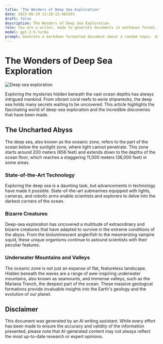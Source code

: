 ```yaml
---
title: 'The Wonders of Deep Sea Exploration'
date: 2023-06-29 13:28:13.403103
draft: false
description: The Wonders of Deep Sea Exploration
role: You are a writer, made to generate documents in markdown format. It is very important that all of the documents you generate are in valid markdown format.
model: gpt-3.5-turbo
prompt: Generate a markdown formatted document about a random topic. At the bottom, include a disclaimer explaining that the document was generated by you. The first line of the document should be the title. Make sure that the entire document is in proper markdown format, using a mix of various tags to make the document visually appealing.
---
```


# The Wonders of Deep Sea Exploration

![Deep sea exploration](https://images.unsplash.com/photo-1580106141222-3148bbd1c576?ixlib=rb-1.2.1&auto=format&fit=crop&w=1350&q=80)

Exploring the mysteries hidden beneath the vast ocean depths has always intrigued mankind. From vibrant coral reefs to eerie shipwrecks, the deep sea holds many secrets waiting to be uncovered. This article highlights the fascinating world of deep-sea exploration and the incredible discoveries that have been made.

## The Uncharted Abyss

The deep sea, also known as the oceanic zone, refers to the part of the ocean below the sunlight zone, where light cannot penetrate. This zone starts around 200 meters (656 feet) and extends down to the depths of the ocean floor, which reaches a staggering 11,000 meters (36,000 feet) in some areas.

### State-of-the-Art Technology

Exploring the deep sea is a daunting task, but advancements in technology have made it possible. State-of-the-art submarines equipped with lights, cameras, and robotic arms enable scientists and explorers to delve into the darkest corners of the ocean.

### Bizarre Creatures

Deep-sea exploration has uncovered a multitude of extraordinary and bizarre creatures that have adapted to survive in the extreme conditions of the abyss. From the bioluminescent anglerfish to the mesmerizing vampire squid, these unique organisms continue to astound scientists with their peculiar features.

### Underwater Mountains and Valleys

The oceanic zone is not just an expanse of flat, featureless landscape. Hidden beneath the waves are a range of awe-inspiring underwater mountains, also known as seamounts, and immense valleys, such as the Mariana Trench, the deepest part of the ocean. These massive geological formations provide invaluable insights into the Earth's geology and the evolution of our planet.

## Disclaimer

This document was generated by an AI writing assistant. While every effort has been made to ensure the accuracy and validity of the information presented, please note that AI-generated content may not always reflect the most up-to-date research or expert opinions.